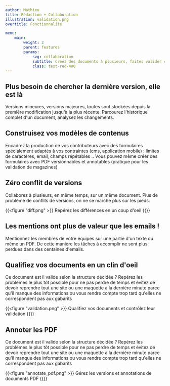 ```yaml
---
author: Mathieu
title: Rédaction + Collaboration
illustration: validation.png
overtitle: Fonctionnalité

menu:
    main:
        weight: 2
        parent: features
        params:
            svg: collaboration
            subtitle: Créez des documents à plusieurs, faites valider en un clic
            class: text-red-400
---
```


## Plus besoin de chercher la dernière version, elle est là

Versions mineures, versions majeures, toutes sont stockées depuis la première modification jusqu'à la plus récente. Parcourez l'historique complet d'un document, analysez les changements.

## Construisez vos modèles de contenus

Encadrez la production de vos contributeurs avec des formulaires spécialement adaptés à vos contraintes (cms, application mobile) : limites de caractères, email, champs répétables .. Vous pouvez même créer des formulaires avec PDF versionnables et annotables (pratique pour les validation de magazines)

## Zéro conflit de versions

Collaborez à plusieurs, en même temps, sur un même document. Plus de problème de conflits de versions, on ne se marche plus sur les pieds.

{{<figure "diff.png" >}}
Repérez les différences en un coup d'oeil
{{</figure>}}

## Les mentions ont plus de valeur que les emails !

Mentionnez les membres de votre équipes sur une partie d'un texte ou même un PDF. De cette manière les tâches à accomplir ne sont plus perdues dans des centaines d'emails.

## Qualifiez vos documents en un clin d'oeil

Ce document est il valide selon la structure décidée ? Repérez les problèmes le plus tôt possible pour ne pas perdre de temps et évitez de devoir reprendre tout une site ou une maquette à la dernière minute parce qu'il manque des informations ou vous rendre compte trop tard qu'elles ne correspondent pas aux gabarits

{{<figure "validation.png" >}}
Qualifiez vos documents et contrôlez leur validation
{{</figure>}}

## Annoter les PDF

Ce document est il valide selon la structure décidée ? Repérez les problèmes le plus tôt possible pour ne pas perdre de temps et évitez de devoir reprendre tout une site ou une maquette à la dernière minute parce qu'il manque des informations ou vous rendre compte trop tard qu'elles ne correspondent pas aux gabarits

{{<figure "annotate_pdf.png" >}}
Gérez les versions et annotations de documents PDF
{{</figure>}}
